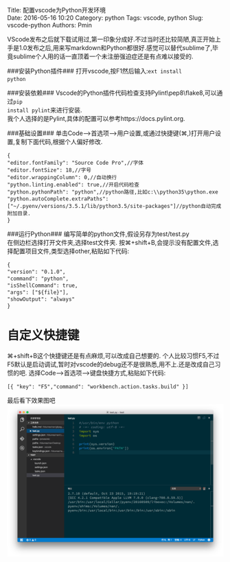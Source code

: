 Title: 配置vscode为Python开发环境  
Date: 2016-05-16 10:20
Category: python
Tags: vscode, python
Slug: vscode-python
Authors: Pmin

VScode发布之后就下载试用过,第一印象分成好.不过当时还比较简陋,真正开始上手是1.0发布之后,用来写markdown和Python都很好.感觉可以替代sublime了,毕竟sublime个人用的话一直顶着一个未注册强迫症还是有点难以接受的.  

###安装Python插件###
打开vscode,按F1然后输入:<code>ext install python</code>

###安装依赖###
Vscode的Python插件代码检查支持Pylint\pep8\flake8,可以通过<code>pip install pylint</code>来进行安装.  
我个人选择的是Pylint,具体的配置可以参考https://docs.pylint.org.  

###基础设置###
单击Code-->首选项-->用户设置,或通过快捷键(⌘,)打开用户设置,复制下面代码,根据个人偏好修改.

    {
    "editor.fontFamily": "Source Code Pro",//字体
    "editor.fontSize": 18,//字号
    "editor.wrappingColumn": 0,//自动换行
    "python.linting.enabled": true,//开启代码检查
    "python.pythonPath": "python",//python路径,比如c:\\python35\python.exe
    "python.autoComplete.extraPaths": ["~/.pyenv/versions/3.5.1/lib/python3.5/site-packages"]//python自动完成附加目录.
    }

###运行Python###
编写简单的python文件,假设另存为test/test.py  
在侧边栏选择打开文件夹,选择test文件夹.
按⌘+shift+B,会提示没有配置文件,选择配置项目文件,类型选择other,粘贴如下代码:

    {
    "version": "0.1.0",
    "command": "python",
    "isShellCommand": true,
    "args": ["${file}"],
    "showOutput": "always"
    }

自定义快捷键
==========
⌘+shift+B这个快捷键还是有点麻烦,可以改成自己想要的.
个人比较习惯F5,不过F5默认是启动调试,暂时对vscode的debug还不是很熟悉,用不上.还是改成自己习惯的吧.
选择Code-->首选项-->键盘快捷方式,粘贴如下代码:  

    [{ "key": "F5","command": "workbench.action.tasks.build" }]
    
最后看下效果图吧
![](images/run-python.png)